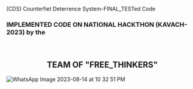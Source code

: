 (CDS) Counterfiet Deterrence System-FINAL_TESTed Code
<br>
<h3>IMPLEMENTED CODE ON NATIONAL HACKTHON (KAVACH-2023) by the</h3>
<br>
<center><h2> TEAM OF "FREE_THINKERS"</h2></center>

![WhatsApp Image 2023-08-14 at 10 32 51 PM](https://github.com/poomainthan/Counterfiet-Deterrence-System-IoT-/assets/86851654/5ad3dac9-14bb-4822-8612-077ecd5e0540)
